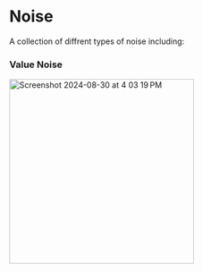 # Noise
A collection of diffrent types of noise including:

### Value Noise
<img width="330" alt="Screenshot 2024-08-30 at 4 03 19 PM" src="https://github.com/user-attachments/assets/8a094923-3d3d-484d-86ea-9e2f7aa5eb14">
